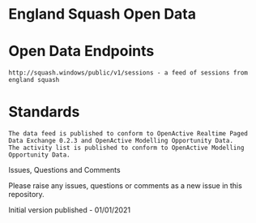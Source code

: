# England Squash Open Data

# Open Data Endpoints

    http://squash.windows/public/v1/sessions - a feed of sessions from england squash
    
# Standards

    The data feed is published to conform to OpenActive Realtime Paged Data Exchange 0.2.3 and OpenActive Modelling Opportunity Data.
    The activity list is published to conform to OpenActive Modelling Opportunity Data.

Issues, Questions and Comments

Please raise any issues, questions or comments as a new issue in this repository.

Initial version published - 01/01/2021
